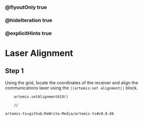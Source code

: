 ### @flyoutOnly true
### @hideIteration true
### @explicitHints true

# Laser Alignment

## Step 1
Using the grid, locate the coordinates of the receiver and align the communications laser using the ``||artemis:set alignment||`` block. 

```ghost
    artemis.setAlignmentA19()
```
```template
    //
```

```package
artemis-ts=github:ReWrite-Media/artemis-ts#v0.0.66
```